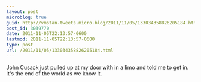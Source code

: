 ```yaml
---
layout: post
microblog: true
guid: http://vmstan-tweets.micro.blog/2011/11/05/133034358826205184.html
post_id: 3039770
date: 2011-11-05T22:13:57-0600
lastmod: 2011-11-05T22:13:57-0600
type: post
url: /2011/11/05/133034358826205184.html
---
```

John Cusack just pulled up at my door with in a limo and told me to get in. It's the end of the world as we know it.
